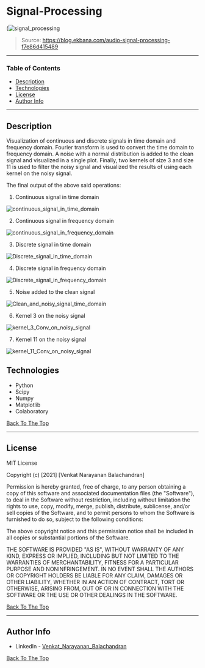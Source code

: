 # Signal-Processing
(![signal_processing](https://user-images.githubusercontent.com/79725511/109586259-e2b27880-7ad2-11eb-87b8-b460d3c153dc.jpeg)

> Source: https://blog.ekbana.com/audio-signal-processing-f7e86d415489

---

### Table of Contents

- [Description](#description)
- [Technologies](#technologies)
- [License](#license)
- [Author Info](#author-info)

---

## Description

Visualization of continuous and discrete signals in time domain and frequency domain. Fourier transform is used to convert the time domain to frequency domain. A noise with a normal distribution is added to the clean signal and visualized in a single plot. Finally, two kernels of size 3 and size 11 is used to filter the noisy signal and visualized the results of using each kernel on the noisy signal.

The final output of the above said operations: 

1) Continuous signal in time domain

![continuous_signal_in_time_domain](https://user-images.githubusercontent.com/79725511/109585907-530cca00-7ad2-11eb-9c13-cd10789dee63.png)

2) Continuous signal in frequency domain

![continuous_signal_in_frequency_domain](https://user-images.githubusercontent.com/79725511/109585906-530cca00-7ad2-11eb-917c-3361e58ecca7.png)

3) Discrete signal in time domain

![Discrete_signal_in_time_domain](https://user-images.githubusercontent.com/79725511/109585911-53a56080-7ad2-11eb-86ed-313cee00f4cf.png)

4) Discrete signal in frequency domain

![Discrete_signal_in_frequency_domain](https://user-images.githubusercontent.com/79725511/109585908-530cca00-7ad2-11eb-97f4-41b3677f9c58.png)

5) Noise added to the clean signal

![Clean_and_noisy_signal_time_domain](https://user-images.githubusercontent.com/79725511/109585905-530cca00-7ad2-11eb-82a6-7debe5fa821c.png)

6) Kernel 3 on the noisy signal

![kernel_3_Conv_on_noisy_signal](https://user-images.githubusercontent.com/79725511/109585915-53a56080-7ad2-11eb-8d65-6c51e227302c.png)

7) Kernel 11 on the noisy signal

![kernel_11_Conv_on_noisy_signal](https://user-images.githubusercontent.com/79725511/109585916-53a56080-7ad2-11eb-9150-51c17c5b2e78.png)


## Technologies

- Python
- Scipy
- Numpy
- Matplotlib
- Colaboratory

[Back To The Top](#Signal-Processing)

---

## License

MIT License

Copyright (c) [2021] [Venkat Narayanan Balachandran]

Permission is hereby granted, free of charge, to any person obtaining a copy
of this software and associated documentation files (the "Software"), to deal
in the Software without restriction, including without limitation the rights
to use, copy, modify, merge, publish, distribute, sublicense, and/or sell
copies of the Software, and to permit persons to whom the Software is
furnished to do so, subject to the following conditions:

The above copyright notice and this permission notice shall be included in all
copies or substantial portions of the Software.

THE SOFTWARE IS PROVIDED "AS IS", WITHOUT WARRANTY OF ANY KIND, EXPRESS OR
IMPLIED, INCLUDING BUT NOT LIMITED TO THE WARRANTIES OF MERCHANTABILITY,
FITNESS FOR A PARTICULAR PURPOSE AND NONINFRINGEMENT. IN NO EVENT SHALL THE
AUTHORS OR COPYRIGHT HOLDERS BE LIABLE FOR ANY CLAIM, DAMAGES OR OTHER
LIABILITY, WHETHER IN AN ACTION OF CONTRACT, TORT OR OTHERWISE, ARISING FROM,
OUT OF OR IN CONNECTION WITH THE SOFTWARE OR THE USE OR OTHER DEALINGS IN THE
SOFTWARE.

[Back To The Top](#Signal-Processing)

---

## Author Info

- LinkedIn - [Venkat_Narayanan_Balachandran](https://www.linkedin.com/in/venkat-balachandran)

[Back To The Top](#Signal-Processing)


